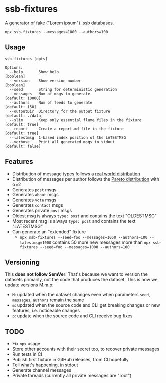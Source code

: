 # ssb-fixtures

A generator of fake ("Lorem ipsum") .ssb databases.

```
npx ssb-fixtures --messages=1000 --authors=100
```

## Usage

```
ssb-fixtures [opts]

Options:
  --help       Show help                                               [boolean]
  --version    Show version number                                     [boolean]
  --seed       String for deterministic generation
  --messages   Num of msgs to generate                          [default: 10000]
  --authors    Num of feeds to generate                           [default: 150]
  --outputDir  Directory for the output fixture                [default: ./data]
  --slim       Keep only essential flume files in the fixture    [default: true]
  --report     Create a report.md file in the fixture            [default: true]
  --latestmsg  1-based index position of the LATESTMSG
  --verbose    Print all generated msgs to stdout               [default: false]
```

## Features

- Distribution of message types follows a [real world distribution](https://github.com/arj03/ssb-new-format#message-types)
- Distribution of messages per author follows the [Pareto distribution](https://en.wikipedia.org/wiki/Pareto_distribution) with α=2
- Generates `post` msgs
- Generates `about` msgs
- Generates `vote` msgs
- Generates `contact` msgs
- Generates private `post` msgs
- Oldest msg is always `type: post` and contains the text "OLDESTMSG"
- Most recent msg is always `type: post` and contains the text "LATESTMSG"
- Can generate an "extended" fixture
  - `npx ssb-fixtures --seed=foo --messages=1050 --authors=100 --latestmsg=1000` contains 50 more new messages more than `npx ssb-fixtures --seed=foo --messages=1000 --authors=100`

## Versioning

This **does not follow SemVer**. That's because we want to version the datasets primarily, not the code that produces the dataset. This is how we update versions M.m.p:

- `M`: updated when the dataset changes even when parameters `seed`, `messages`, `authors` remain the same
- `m`: updated when the source code and CLI get breaking changes or new features, i.e. noticeable changes
- `p`: update when the source code and CLI receive bug fixes

## TODO

- Fix `npx` usage
- Store other accounts with their secret too, to recover private messages
- Run tests in CI
- Publish first fixture in GitHub releases, from CI hopefully
- Tell what's happening, in stdout
- Generate channel messages
- Private threads (currently all private messages are "root")
